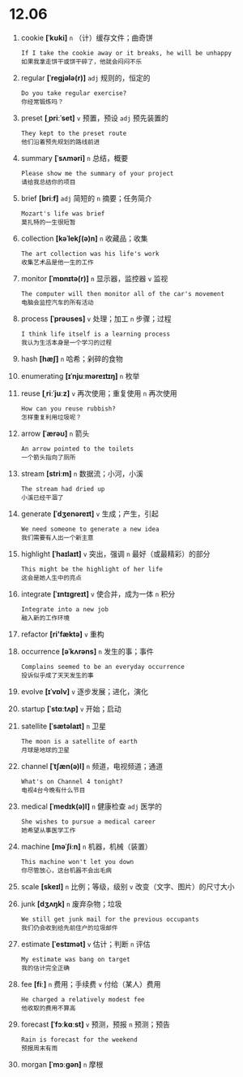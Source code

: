 # 12.06

1. cookie **[ˈkʊki]** `n` （计）缓存文件；曲奇饼

   ```
   If I take the cookie away or it breaks, he will be unhappy
   如果我拿走饼干或饼干碎了，他就会闷闷不乐
   ```

2. regular **[ˈreɡjələ(r)]** `adj` 规则的，恒定的

   ```
   Do you take regular exercise?
   你经常锻炼吗？
   ```

3. preset **[ˌpriːˈset]** `v` 预置，预设 `adj` 预先装置的

   ```
   They kept to the preset route
   他们沿着预先规划的路线前进
   ```

4. summary **[ˈsʌməri]** `n` 总结，概要

   ```
   Please show me the summary of your project
   请给我总结你的项目
   ```

5. brief **[briːf]** `adj` 简短的 `n` 摘要；任务简介

   ```
   Mozart's life was brief
   莫扎特的一生很短暂
   ```

6. collection **[kəˈlekʃ(ə)n]** `n` 收藏品；收集

   ```
   The art collection was his life's work
   收集艺术品是他一生的工作
   ```

7. monitor **[ˈmɒnɪtə(r)]** `n` 显示器，监控器 `v` 监视

   ```
   The computer will then monitor all of the car's movement
   电脑会监控汽车的所有活动
   ```

8. process **[ˈprəʊses]** `v` 处理；加工 `n` 步骤；过程

   ```
   I think life itself is a learning process
   我认为生活本身是一个学习的过程
   ```

9. hash **[hæʃ]** `n` 哈希；剁碎的食物

10. enumerating **[ɪˈnjuːməreɪtɪŋ]** `n` 枚举

11. reuse **[ˌriːˈjuːz]** `v` 再次使用；重复使用 `n` 再次使用

    ```
    How can you reuse rubbish?
    怎样重复利用垃圾呢？
    ```

12. arrow **[ˈærəʊ]** `n` 箭头

    ```
    An arrow pointed to the toilets
    一个箭头指向了厕所
    ```

13. stream **[striːm]** `n` 数据流；小河，小溪

    ```
    The stream had dried up
    小溪已经干涸了
    ```

14. generate **[ˈdʒenəreɪt]** `v` 生成；产生，引起

    ```
    We need someone to generate a new idea
    我们需要有人出一个新主意
    ```

15. highlight **[ˈhaɪlaɪt]** `v` 突出，强调 `n` 最好（或最精彩）的部分

    ```
    This might be the highlight of her life
    这会是她人生中的亮点
    ```

16. integrate **[ˈɪntɪɡreɪt]** `v` 使合并，成为一体 `n` 积分

    ```
    Integrate into a new job
    融入新的工作环境
    ```

17. refactor **[ri'fæktə]** `v` 重构

18. occurrence **[əˈkʌrəns]** `n` 发生的事；事件

    ```
    Complains seemed to be an everyday occurrence
    投诉似乎成了天天发生的事
    ```

19. evolve **[ɪˈvɒlv]** `v` 逐步发展；进化，演化

20. startup **[ˈstɑːtʌp]** `v` 开始；启动

21. satellite **[ˈsætəlaɪt]** `n` 卫星

    ```
    The moon is a satellite of earth
    月球是地球的卫星
    ```

22. channel **[ˈtʃæn(ə)l]** `n` 频道，电视频道；通道

    ```
    What's on Channel 4 tonight?
    电视4台今晚有什么节目
    ```

23. medical **[ˈmedɪk(ə)l]** `n` 健康检查 `adj` 医学的

    ```
    She wishes to pursue a medical career
    她希望从事医学工作
    ```

24. machine **[məˈʃiːn]** `n` 机器，机械（装置）

    ```
    This machine won't let you down
    你尽管放心，这台机器不会出毛病
    ```

25. scale **[skeɪl]** `n` 比例；等级，级别 `v` 改变（文字、图片）的尺寸大小

26. junk **[dʒʌŋk]** `n` 废弃杂物；垃圾

    ```
    We still get junk mail for the previous occupants
    我们仍会收到给先前住户的垃圾邮件
    ```

27. estimate **[ˈestɪmət]** `v` 估计；判断 `n` 评估

    ```
    My estimate was bang on target
    我的估计完全正确
    ```

28. fee **[fiː]** `n` 费用；手续费 `v` 付给（某人）费用

    ```
    He charged a relatively modest fee
    他收取的费用不算高
    ```

29. forecast **[ˈfɔːkɑːst]** `v` 预测，预报 `n` 预测；预告

    ```
    Rain is forecast for the weekend
    预报周末有雨
    ```

30. morgan **[ˈmɔːɡən]** `n` 摩根
